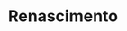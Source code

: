 ---
Numero: 480
title: Renascimento
Autor: Brian Aldiss
Co-autor: 
Ano-de-Publicacao: 1997
Titulo-original: Earthworks
Tradutor: Clarisse Tavares
Co-tradutor: 
Ano-de-edicao: 1965
alias: Brian-Aldiss
Autor2-alias: 
Tradutor1-alias: Clarisse-Tavares
Tradutor2-alias: 
Titulo-link: 480-Renascimento
Capa: 
pags: 
Capa-link: 
---